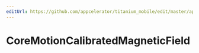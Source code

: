 ```yaml
---
editUrl: https://github.com/appcelerator/titanium_mobile/edit/master/apidoc/CoreMotion.yml
---
```

# CoreMotionCalibratedMagneticField

<TypeHeader/>

<ApiDocs/>
